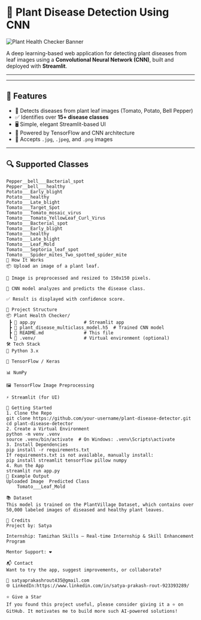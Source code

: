 # 🌿 Plant Disease Detection Using CNN

![Plant Health Checker Banner](https://user-images.githubusercontent.com/your-image-url/banner.png) <!-- Optional image -->

A deep learning-based web application for detecting plant diseases from leaf images using a **Convolutional Neural Network (CNN)**, built and deployed with **Streamlit**.

---
---

## 🧪 Features

- 🌱 Detects diseases from plant leaf images (Tomato, Potato, Bell Pepper)
- ✅ Identifies over **15+ disease classes**
- 🖥️ Simple, elegant Streamlit-based UI
- 🧠 Powered by TensorFlow and CNN architecture
- 📂 Accepts `.jpg`, `.jpeg`, and `.png` images

---

## 🔍 Supported Classes

```text
Pepper__bell___Bacterial_spot
Pepper__bell___healthy
Potato___Early_blight
Potato___healthy
Potato___Late_blight
Tomato___Target_Spot
Tomato___Tomato_mosaic_virus
Tomato___Tomato_YellowLeaf_Curl_Virus
Tomato___Bacterial_spot
Tomato___Early_blight
Tomato___healthy
Tomato___Late_blight
Tomato___Leaf_Mold
Tomato___Septoria_leaf_spot
Tomato___Spider_mites_Two_spotted_spider_mite
🧠 How It Works
📦 Upload an image of a plant leaf.

🧼 Image is preprocessed and resized to 150x150 pixels.

🧠 CNN model analyzes and predicts the disease class.

✅ Result is displayed with confidence score.

📁 Project Structure
📦 Plant Health Checker/
 ┣ 📜 app.py                  # Streamlit app
 ┣ 📜 plant_disease_multiclass_model.h5  # Trained CNN model
 ┣ 📜 README.md               # This file
 ┗ 📁 .venv/                  # Virtual environment (optional)
🛠️ Tech Stack
🐍 Python 3.x

🧠 TensorFlow / Keras

📊 NumPy

🖼️ TensorFlow Image Preprocessing

⚡ Streamlit (for UI)

🚀 Getting Started
1. Clone the Repo
git clone https://github.com/your-username/plant-disease-detector.git
cd plant-disease-detector
2. Create a Virtual Environment
python -m venv .venv
source .venv/bin/activate  # On Windows: .venv\Scripts\activate
3. Install Dependencies
pip install -r requirements.txt
If requirements.txt is not available, manually install:
pip install streamlit tensorflow pillow numpy
4. Run the App
streamlit run app.py
📌 Example Output
Uploaded Image	Predicted Class
	Tomato___Leaf_Mold

📚 Dataset
This model is trained on the PlantVillage Dataset, which contains over 50,000 labeled images of diseased and healthy plant leaves.

🤝 Credits
Project by: Satya

Internship: Tamizhan Skills – Real-time Internship & Skill Enhancement Program

Mentor Support: ❤️

📬 Contact
Want to try the app, suggest improvements, or collaborate?

📧 satyaprakashrout435@gmail.com
🌐 LinkedIn:https://www.linkedin.com/in/satya-prakash-rout-923393289/

⭐ Give a Star
If you found this project useful, please consider giving it a ⭐ on GitHub. It motivates me to build more such AI-powered solutions!

